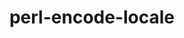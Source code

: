 ---
title: "perl-encode-locale"
layout: cache
categories: [package, develop-2024-08-04]
meta: {"versions": ["1.05"], "compilers": ["oneapi@=2024.2.0"], "oss": ["ubuntu22.04"], "platforms": ["linux"], "targets": ["x86_64_v3"], "stacks": ["e4s-oneapi", "root"], "num_specs": 1, "num_specs_by_stack": {"root": 1, "e4s-oneapi": 1}}
spec_details: [{"hash": "dxhgd2wa3qupb363gziahqbsgzjyxr3k", "compiler": "oneapi@=2024.2.0", "versions": ["1.05"], "os": "ubuntu22.04", "platform": "linux", "target": "x86_64_v3", "variants": ["build_system=perl"], "stacks": ["root", "e4s-oneapi"], "size": "-", "tarball": "https://binaries.spack.io/develop-2024-08-04/build_cache/linux-ubuntu22.04-x86_64_v3/oneapi-2024.2.0/perl-encode-locale-1.05/linux-ubuntu22.04-x86_64_v3-oneapi-2024.2.0-perl-encode-locale-1.05-dxhgd2wa3qupb363gziahqbsgzjyxr3k.spack"}]
---